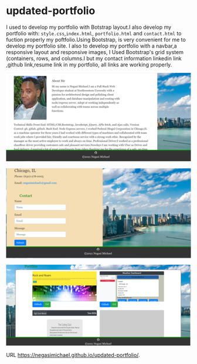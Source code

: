 # updated-portfolio

I used  to develop my portfolio with Botstrap layout.I  also develop  my portfolio with: `style.css`,`index.html`, `portfolio.html` and `contact.html` to fuction properly my poftfolio.Using Bootstrap, is very convenient for me to develop my portfolio site. I also to develop my portfolio with a navbar,a responsive layout and responsive images, I Used Bootstrap's grid system (containers, rows, and columns.I but my contact information linkedin link ,github link,resume link in my  portfolio, all links are working properly.

![Portfilio](./Assets/Images/Ne1.png) 



![Portfilio](./Assets/Images/Ne2.png) 



![Portfilio](./Assets/Images/Ne3.png) 


URL https://negasimichael.github.io/updated-portfolio/.
